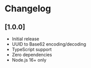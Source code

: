 # Changelog

## [1.0.0]

- Initial release
- UUID to Base62 encoding/decoding
- TypeScript support
- Zero dependencies
- Node.js 16+ only
